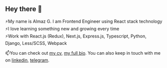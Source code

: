 ## Hey there 🖖

⚡My name is Almaz G. I am Frontend Engineer using React stack technology    
⚡I love learning something new and growing every time  
⚡Work with React.js (Redux), Next.js, Express.js, Typescript, Python, Django, Less/SCSS, Webpack  

📫You can check out [my cv](https://docs.google.com/document/d/1vxM9GNAq9wu-zO-7EUazJBpIJcGaNNfRG5EzChKQ8Uw), [my full bio]((https://github.com/gabdulbaroff)). You can also keep in touch with me on [linkedin](https://www.linkedin.com/in/almaz-gabdulbarov-3706bb233/), [telegram](https://t.me/almaz_and_thoughts).

